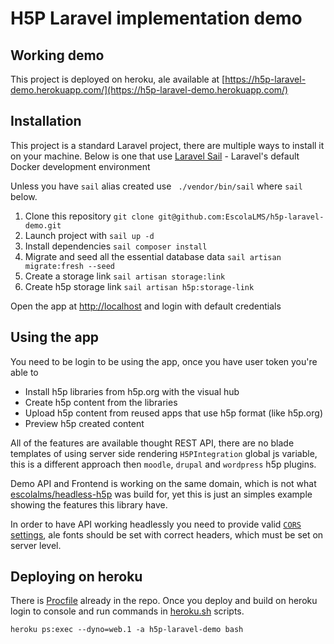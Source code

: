 # H5P Laravel implementation demo

## Working demo

This project is deployed on heroku, ale available at [https://h5p-laravel-demo.herokuapp.com/](https://h5p-laravel-demo.herokuapp.com/)

## Installation

This project is a standard Laravel project, there are multiple ways to install it on your machine.
Below is one that use [Laravel Sail](https://laravel.com/docs/9.x/sail) - Laravel's default Docker development environment

Unless you have `sail` alias created use ` ./vendor/bin/sail` where `sail` below.

1. Clone this repository `git clone git@github.com:EscolaLMS/h5p-laravel-demo.git`
2. Launch project with `sail up -d`
3. Install dependencies `sail composer install`
4. Migrate and seed all the essential database data `sail artisan migrate:fresh --seed`
5. Create a storage link `sail artisan storage:link`
6. Create h5p storage link `sail artisan h5p:storage-link`

Open the app at [http://localhost](http://localhost) and login with default credentials

## Using the app

You need to be login to be using the app, once you have user token you're able to

-   Install h5p libraries from h5p.org with the visual hub
-   Create h5p content from the libraries
-   Upload h5p content from reused apps that use h5p format (like h5p.org)
-   Preview h5p created content

All of the features are available thought REST API, there are no blade templates of using server side rendering `H5PIntegration` global js variable, this is a different approach then `moodle`, `drupal` and `wordpress` h5p plugins.

Demo API and Frontend is working on the same domain, which is not what [escolalms/headless-h5p](https://packagist.org/packages/escolalms/headless-h5p) was build for, yet this is just an simples example showing the features this library have.

In order to have API working headlessly you need to provide valid [`CORS` settings](https://github.com/fruitcake/laravel-cors), ale fonts should be set with correct headers, which must be set on server level.

## Deploying on heroku

There is [Procfile](./Procfile) already in the repo. Once you deploy and build on heroku login to console and run commands in [heroku.sh](./heroku.sh) scripts.

`heroku ps:exec --dyno=web.1 -a h5p-laravel-demo bash`

